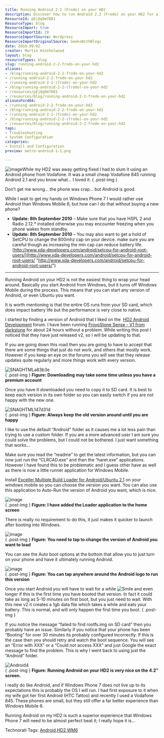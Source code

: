 ```yaml
---
title: Running Android 2.2 (Frodo) on your HD2
description: Discover how to run Android 2.2 (Frodo) on your HD2 for a superior mobile experience. Step-by-step guide and tips for optimal performance await!
ResourceId: pEjQq9m7081
ResourceType: blog
ResourceImport: true
ResourceImportId: 29
ResourceImportSource: Wordpress
ResourceImportOriginalSource: GeeksWithBlogs
date: 2010-09-02
creator: Martin Hinshelwood
layout: blog
resourceTypes: blog
slug: running-android-2-2-frodo-on-your-hd2
aliases:
- /blog/running-android-2-2-frodo-on-your-hd2
- /running-android-2-2-frodo-on-your-hd2
- /running-android-2-2-(frodo)-on-your-hd2
- /blog/running-android-2-2-(frodo)-on-your-hd2
- /resources/pEjQq9m7081
- /resources/blog/running-android-2-2-frodo-on-your-hd2
aliasesFor404:
- /running-android-2-2-frodo-on-your-hd2
- /blog/running-android-2-2-frodo-on-your-hd2
- /running-android-2-2-(frodo)-on-your-hd2
- /blog/running-android-2-2-(frodo)-on-your-hd2
- /resources/blog/running-android-2-2-frodo-on-your-hd2
tags:
- Troubleshooting
- System Configuration
categories:
- Install and Configuration
preview: metro-android-1-1.png

---
```

![image](images/RunningAndroid2.2FroDoonyourHD2_89C9-image_-6-6.png)While my HD2 was away getting fixed I had to slum it using an Android phone from Vodafone. It was a small cheap Vodafone 845 running Android 2.1 and you know what… I loved it.
{ .post-img }

Don’t get me wrong… the phone was crap… but Android is good.

While I wait to get my hands on Windows Phone 7 I would rather use Android than Windows Mobile 6, but how can I do that without buying a new phone?

- **Update: 8th September 2010** – Make sure that you have HSPL 2 and Radio 2.12.\* installed otherwise you may encounter freezing when you phone wakes from standby.
- **Update: 8th September 2010** – You may also want to get a hold of SetCPU to change the 800mhz cap on your device. make sure you are careful though as increasing the min cap can reduce battery life.  
   [http://www.xda-developers.com/android/setcpu-for-android-root-users/](http://www.xda-developers.com/android/setcpu-for-android-root-users/ "http://www.xda-developers.com/android/setcpu-for-android-root-users/")

---

Running Android on your HD2 is not the easiest thing to wrap your head around. Basically you start Android from Windows, but it turns off Windows Mobile during the process. This means that you can start any version of Android, or even Ubuntu you want.

It is worth mentioning is that the entire OS runs from your SD card, which does impact battery life but the performance is very close to native.

I started by finding a version of Android that I liked on the  [HD2 Android Development](http://forum.xda-developers.com/forumdisplay.php?f=735) forum. I have been running [FroyoStone Sense - V1 from darkstone](http://forum.xda-developers.com/showthread.php?t=747492) for about 24 hours without a problem. While writing this post I noticed that they have just released v2, so I will be updating to that.

If you are going down this road then you are going to have to accept that there are some things that just do not work, and others that mostly work. However if you keep an eye on the forums you will see that they release updates quite regularly and more things work with every version.

![SNAGHTMLa83b3e](images/RunningAndroid2.2FroDoonyourHD2_89C9-SNAGHTMLa83b3e-8-8.png)  
{ .post-img }
**Figure: Downloading may take some time unless you have a premium account**

Once you have it downloaded you need to copy it to SD card. It is best to keep each version in its own folder so you can easily switch if you are not happy with the new one.

![SNAGHTML147d31d](images/RunningAndroid2.2FroDoonyourHD2_89C9-SNAGHTML147d31d-7-7.png)  
{ .post-img }
**Figure: Always keep the old version around until you are happy**

I like to use the default “Android” folder as it causes me a lot less pain than trying to use a custom folder. If you are a more advanced user I am sure you could solve the problems, but I could not be bothered. I just want something that works…

Make sure you read the “readme” to get the latest information, but you can now just run the “CLRCAD.exe” and then the “haret.exe” applications. However I have found this to be problematic and I guess other have as well as there is now a little runner application for Windows Mobile.

Install [Exceller Multiple Build Loader for Android/Ubuntu 2.1](http://forum.xda-developers.com/showthread.php?t=737001) on your windows mobile so you can choose the version you want. You can also use this application to Auto-Run the version of Android you want, which is nice.

![image](images/RunningAndroid2.2FroDoonyourHD2_89C9-image_-3-3.png)  
{ .post-img }
**Figure: I have added the Loader application to the home screen**

There is really no requirement to do this, it just makes it quicker to launch after booting into Windows.

![image](images/RunningAndroid2.2FroDoonyourHD2_89C9-image_-4-4.png)  
{ .post-img }
**Figure: You need to tap to change the version of Android you want to load**

You can see the Auto boot options at the bottom that allow you to just turn on your phone and have it ultimately running Android.

![image](images/RunningAndroid2.2FroDoonyourHD2_89C9-image_-5-5.png)  
{ .post-img }
**Figure: You can tap anywhere around the Android logo to run this version**

Once you start Android you will have to wait for a while ![Smile](images/RunningAndroid2.2FroDoonyourHD2_89C9-wlEmoticon-smile_2-9-9.png) and even longer if this is the first time you have booted that version. In fact it could take as long as 5-10 minutes on first boot, but you just need to wait. With this new v2 it creates a 1gb data file which takes a while and eats your battery. This is normal, and will only happen the first time you boot.
{ .post-img }

If you notice the message “failed to find rootfs.img on SD card” then you probably have an issue. Similarly if you notice that your phone has been “Booting” for over 30 minutes its probably configured incorrectly. If this is the case then you should retry and watch the boot sequence. You will see an “Error with XXX” or a “Could not access XXX” and just Google the exact message to find the problem. This is why I went back to using just the “Android” folder.

![Android4](images/RunningAndroid2.2FroDoonyourHD2_89C9-Android4_-2-2.png)  
{ .post-img }
**Figure: Running Android on your HD2 is very nice on the 4.2” screen.**

I really do like Android, and if Windows Phone 7 does not live up to its expectations this is probably the OS I will run. I had first exposure to it when my wife got her first Android (HTC Tattoo) and recently I used a Vodafone 845. These phones are small, but they still offer a far better experience than Windows Mobile 6.

Running Android on my HD2 is such a superior experience that Windows Phone 7 will need to be almost perfect beat it; I really hope it is…

Technorati Tags: [Android](http://technorati.com/tags/Android),[HD2](http://technorati.com/tags/HD2),[WM6](http://technorati.com/tags/WM6)
